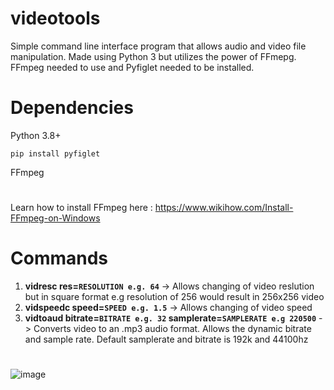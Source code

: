 # videotools
Simple command line interface program that allows audio and video file manipulation. Made using Python 3 but utilizes the power of FFmepg.
FFmpeg needed to use and Pyfiglet needed to be installed. 
# Dependencies
Python 3.8+

``pip install pyfiglet``

FFmpeg
#
Learn how to install FFmpeg here : https://www.wikihow.com/Install-FFmpeg-on-Windows
#
# Commands
1. **vidresc res=``RESOLUTION e.g. 64``** -> Allows changing of video reslution but in square format e.g resolution of 256 would result in 256x256 video
2. **vidspeedc speed=``SPEED e.g. 1.5``** -> Allows changing of video speed
3. **vidtoaud bitrate=``BITRATE e.g. 32`` samplerate=``SAMPLERATE e.g 220500``** -> Converts video to an .mp3 audio format. Allows the dynamic bitrate and sample rate. Default samplerate and bitrate is 192k and 44100hz
#

![image](https://github.com/Tawitg/videotools/assets/108408219/4e89da57-3721-4e31-9b65-82082a0a9b92)


